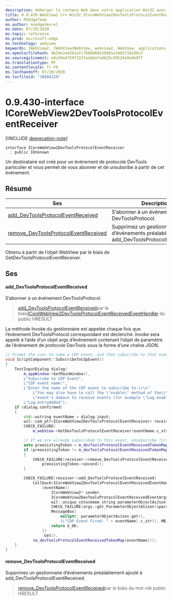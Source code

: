 ```yaml
---
description: Héberger le contenu Web dans votre application Win32 avec le contrôle Microsoft Edge WebView2
title: 0.9.430-WebView2 C++ Win32 ICoreWebView2DevToolsProtocolEventReceiver
author: MSEdgeTeam
ms.author: msedgedevrel
ms.date: 07/20/2020
ms.topic: reference
ms.prod: microsoft-edge
ms.technology: webview
keywords: IWebView2, IWebView2WebView, webview2, WebView, applications Win32, Win32, Edge, ICoreWebView2, ICoreWebView2Host, contrôle de navigateur, html Edge
ms.openlocfilehash: 8b29e3a4262afc708608de20d81e3463718a50c2
ms.sourcegitcommit: e0cb9e6f59f222fade6afa4829c59524a9a9b9ff
ms.translationtype: MT
ms.contentlocale: fr-FR
ms.lasthandoff: 07/20/2020
ms.locfileid: "10884224"
---
```

# 0.9.430-interface ICoreWebView2DevToolsProtocolEventReceiver 

[!INCLUDE [deprecation-note](../../includes/deprecation-note.md)]

```
interface ICoreWebView2DevToolsProtocolEventReceiver
  : public IUnknown
```

Un destinataire est créé pour un événement de protocole DevTools particulier et vous permet de vous abonner et de unsubsribe à partir de cet événement.

## Résumé

 Ses                        | Descriptions
--------------------------------|---------------------------------------------
[add_DevToolsProtocolEventReceived](#add_devtoolsprotocoleventreceived) | S’abonner à un événement DevToolsProtocol.
[remove_DevToolsProtocolEventReceived](#remove_devtoolsprotocoleventreceived) | Supprimez un gestionnaire d’événements préalablement ajouté à add_DevToolsProtocolEventReceived.

Obtenu à partir de l’objet WebView par le biais de GetDevToolsProtocolEventReceiver.

## Ses

#### add_DevToolsProtocolEventReceived 

S’abonner à un événement DevToolsProtocol.

> [add_DevToolsProtocolEventReceived](#add_devtoolsprotocoleventreceived)par le biais[ICoreWebView2DevToolsProtocolEventReceivedEventHandler](ICoreWebView2DevToolsProtocolEventReceivedEventHandler.md) du public HRESULT

La méthode Invoke du gestionnaire est appelée chaque fois que l’événement DevToolsProtocol correspondant est déclenché. Invoke sera appelé à l’aide d’un objet args d’événement contenant l’objet de paramètre de l’événement de protocole DevTools sous la forme d’une chaîne JSON.

```cpp
// Prompt the user to name a CDP event, and then subscribe to that event.
void ScriptComponent::SubscribeToCdpEvent()
{
    TextInputDialog dialog(
        m_appWindow->GetMainWindow(),
        L"Subscribe to CDP Event",
        L"CDP event name:",
        L"Enter the name of the CDP event to subscribe to.\r\n"
            L"You may also have to call the \"enable\" method of the\r\n"
            L"event's domain to receive events (for example \"Log.enable\").\r\n",
        L"Log.entryAdded");
    if (dialog.confirmed)
    {
        std::wstring eventName = dialog.input;
        wil::com_ptr<ICoreWebView2DevToolsProtocolEventReceiver> receiver;
        CHECK_FAILURE(
            m_webView->GetDevToolsProtocolEventReceiver(eventName.c_str(), &receiver));

        // If we are already subscribed to this event, unsubscribe first.
        auto preexistingToken = m_devToolsProtocolEventReceivedTokenMap.find(eventName);
        if (preexistingToken != m_devToolsProtocolEventReceivedTokenMap.end())
        {
            CHECK_FAILURE(receiver->remove_DevToolsProtocolEventReceived(
                preexistingToken->second));
        }

        CHECK_FAILURE(receiver->add_DevToolsProtocolEventReceived(
            Callback<ICoreWebView2DevToolsProtocolEventReceivedEventHandler>(
                [eventName](
                    ICoreWebView2* sender,
                    ICoreWebView2DevToolsProtocolEventReceivedEventArgs* args) -> HRESULT {
                    wil::unique_cotaskmem_string parameterObjectAsJson;
                    CHECK_FAILURE(args->get_ParameterObjectAsJson(&parameterObjectAsJson));
                    MessageBox(
                        nullptr, parameterObjectAsJson.get(),
                        (L"CDP Event Fired: " + eventName).c_str(), MB_OK);
                    return S_OK;
                })
                .Get(),
            &m_devToolsProtocolEventReceivedTokenMap[eventName]));
    }
}
```

#### remove_DevToolsProtocolEventReceived 

Supprimez un gestionnaire d’événements préalablement ajouté à add_DevToolsProtocolEventReceived.

> [remove_DevToolsProtocolEventReceived](#remove_devtoolsprotocoleventreceived)par le biais du mot-clé public HRESULT

